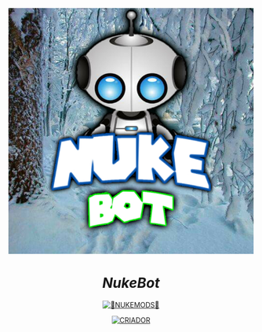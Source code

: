 <div align="center">
<img src="https://raw.githubusercontent.com/1Gustavo/nkv9/main/sticker/dnsnew.webp" alt="HisokaBot" width="500" />

# _**NukeBot**_
<p align="center">
<a href="#"><img title="🤡NUKEMODS🤡" src="https://img.shields.io/badge/BOT NKV6-green?colorA=%23ff0000&colorB=%23017e40&style=for-the-badge"></a>
</p>
<p align="center">
<a href="https://github.com/1Gustavo"><img title="CRIADOR" src="https://img.shields.io/badge/AUTHOR-NUKEMODS-orange.svg?style=for-the-badge&logo=github"></a>
